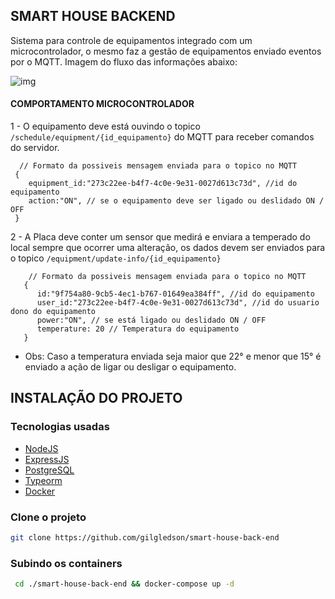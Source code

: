 ## SMART HOUSE BACKEND

Sistema para controle de equipamentos integrado com um microcontrolador, o mesmo faz a gestão de equipamentos enviado eventos por o MQTT.
Imagem do fluxo das informações abaixo:

![img](https://i.imgur.com/1GzBENl.png)



#### COMPORTAMENTO MICROCONTROLADOR 
1 - O equipamento deve está ouvindo o topico `/schedule/equipment/{id_equipamento}` do MQTT para receber comandos do servidor.

 
  ```JS
    // Formato da possiveis mensagem enviada para o topico no MQTT
   {
      equipment_id:"273c22ee-b4f7-4c0e-9e31-0027d613c73d", //id do equipamento
      action:"ON", // se o equipamento deve ser ligado ou deslidado ON / OFF
   }
   ```
   
2 - A Placa deve conter um sensor que medirá e enviara a temperado do local sempre que ocorrer uma alteração, os dados devem ser 
  enviados para o topico `/equipment/update-info/{id_equipamento}`
```JS
    // Formato da possiveis mensagem enviada para o topico no MQTT
   {
      id:"9f754a80-9cb5-4ec1-b767-01649ea384ff", //id do equipamento
      user_id:"273c22ee-b4f7-4c0e-9e31-0027d613c73d", //id do usuario dono do equipamento
      power:"ON", // se está ligado ou deslidado ON / OFF
      temperature: 20 // Temperatura do equipamento
   }
   ```
   * Obs: Caso a temperatura enviada seja maior que 22° e menor que 15° é enviado a ação de ligar ou desligar o equipamento. 


## INSTALAÇÃO DO PROJETO

### Tecnologias usadas

* [NodeJS](https://nodejs.org/en/)
* [ExpressJS](https://expressjs.com/)
* [PostgreSQL](https://www.postgresql.org/)
* [Typeorm](https://typeorm.io/)
* [Docker](https://www.docker.com/)

### Clone o projeto 
   ```sh
   git clone https://github.com/gilgledson/smart-house-back-end
   ```
### Subindo os containers 
   ```sh
    cd ./smart-house-back-end && docker-compose up -d
   ```

